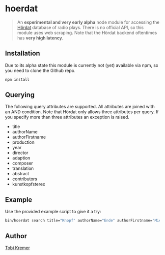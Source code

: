 # hoerdat

> An **experimental and very early alpha** node module for accessing the [Hördat](http://www.xn--hrdat-jua.de/) database of radio plays. There is no official API, so this module uses web scraping. Note that the Hördat backend oftentimes has **very high latency**.

## Installation

Due to its alpha state this module is currently not (yet) available via npm, so you need to clone the Github repo.

```bash
npm install
```

## Querying

The following query attributes are supported. All attributes are joined with an AND condition. Note that Hördat only allows three attributes per query. If you specify more than three attributes an exception is raised.

  - title
  - authorName
  - authorFirstname
  - production
  - year
  - director
  - adaption
  - composer
  - translation
  - abstract
  - contributors
  - kunstkopfstereo

## Example

Use the provided example script to give it a try:

```bash
bin/hoerdat search title="Knopf" authorName="Ende" authorFirstname="Michael"
```

## Author

[Tobi Kremer](https://github.com/soulchild)
